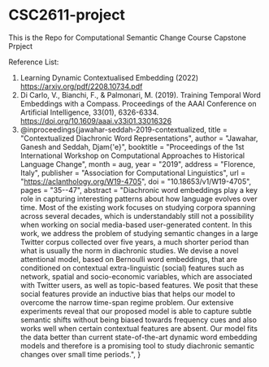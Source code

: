 # CSC2611-project
This is the Repo for Computational Semantic Change Course Capstone Prpject

Reference List:
1. Learning Dynamic Contextualised Embedding (2022) https://arxiv.org/pdf/2208.10734.pdf 
2. Di Carlo, V., Bianchi, F., & Palmonari, M. (2019). Training Temporal Word Embeddings with a Compass. Proceedings of the AAAI Conference on Artificial Intelligence, 33(01), 6326-6334. https://doi.org/10.1609/aaai.v33i01.33016326 
3. @inproceedings{jawahar-seddah-2019-contextualized,
    title = "Contextualized Diachronic Word Representations",
    author = "Jawahar, Ganesh  and
      Seddah, Djam{\'e}",
    booktitle = "Proceedings of the 1st International Workshop on Computational Approaches to Historical Language Change",
    month = aug,
    year = "2019",
    address = "Florence, Italy",
    publisher = "Association for Computational Linguistics",
    url = "https://aclanthology.org/W19-4705",
    doi = "10.18653/v1/W19-4705",
    pages = "35--47",
    abstract = "Diachronic word embeddings play a key role in capturing interesting patterns about how language evolves over time. Most of the existing work focuses on studying corpora spanning across several decades, which is understandably still not a possibility when working on social media-based user-generated content. In this work, we address the problem of studying semantic changes in a large Twitter corpus collected over five years, a much shorter period than what is usually the norm in diachronic studies. We devise a novel attentional model, based on Bernoulli word embeddings, that are conditioned on contextual extra-linguistic (social) features such as network, spatial and socio-economic variables, which are associated with Twitter users, as well as topic-based features. We posit that these social features provide an inductive bias that helps our model to overcome the narrow time-span regime problem. Our extensive experiments reveal that our proposed model is able to capture subtle semantic shifts without being biased towards frequency cues and also works well when certain contextual features are absent. Our model fits the data better than current state-of-the-art dynamic word embedding models and therefore is a promising tool to study diachronic semantic changes over small time periods.",
}
